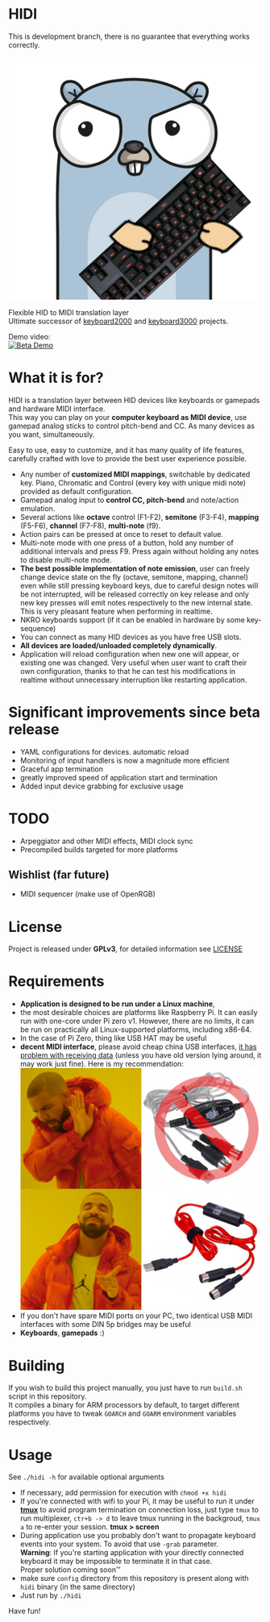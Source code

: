 # HIDI

This is development branch, there is no guarantee that everything works correctly.

![no china usb midi](./docs/hidi-logo-small.png)

Flexible HID to MIDI translation layer  
Ultimate successor of [keyboard2000](https://github.com/gethiox/keyboard2000)
and [keyboard3000](https://github.com/gethiox/keyboard3000) projects.

Demo video:  
[![Beta Demo](./docs/hidi-demo-thumbnail.png)](https://www.youtube.com/watch?v=luA-u8MfgAs)

# What it is for?
HIDI is a translation layer between HID devices like keyboards or gamepads and hardware MIDI interface.  
This way you can play on your **computer keyboard as MIDI device**, use gamepad analog sticks to control
pitch-bend and CC. As many devices as you want, simultaneously.

Easy to use, easy to customize, and it has many quality of life features, carefully crafted with love to provide
the best user experience possible.

- Any number of **customized MIDI mappings**, switchable by dedicated key.
  Piano, Chromatic and Control (every key with unique midi note) provided as default configuration.
- Gamepad analog input to **control CC, pitch-bend** and note/action emulation.
- Several actions like **octave** control (F1-F2), **semitone** (F3-F4), **mapping** (F5-F6), **channel** (F7-F8),
  **multi-note** (f9).
- Action pairs can be pressed at once to reset to default value.
- Multi-note mode with one press of a button, hold any number of additional intervals and press F9.
  Press again without holding any notes to disable multi-note mode.
- **The best possible implementation of note emission**, user can freely change device state on the fly 
  (octave, semitone, mapping, channel) even while still pressing keyboard keys, due to careful design
  notes will be not interrupted, will be released correctly on key release and only new key presses will emit
  notes respectively to the new internal state. This is very pleasant feature when performing in realtime. 
- NKRO keyboards support (if it can be enabled in hardware by some key-sequence)
- You can connect as many HID devices as you have free USB slots. 
- **All devices are loaded/unloaded completely dynamically**.
- Application will reload configuration when new one will appear, or existing one was changed.
  Very useful when user want to craft their own configuration, thanks to that he can test his modifications
  in realtime without unnecessary interruption like restarting application. 

# Significant improvements since beta release
- YAML configurations for devices. automatic reload
- Monitoring of input handlers is now a magnitude more efficient
- Graceful app termination
- greatly improved speed of application start and termination
- Added input device grabbing for exclusive usage

# TODO
- Arpeggiator and other MIDI effects, MIDI clock sync
- Precompiled builds targeted for more platforms

## Wishlist (far future)
- MIDI sequencer (make use of OpenRGB)  

# License
Project is released under **GPLv3**, for detailed information see [LICENSE](./LICENSE)

# Requirements
- **Application is designed to be run under a Linux machine**, 
- the most desirable choices are platforms like Raspberry Pi. It can easily run with one-core under Pi zero v1.
  However, there are no limits, it can be run on practically all Linux-supported platforms, including x86-64.
- In the case of Pi Zero, thing like USB HAT may be useful
- **decent MIDI interface**, please avoid cheap china USB interfaces, [it has problem with receiving data](http://www.arvydas.co.uk/2013/07/cheap-usb-midi-cable-some-self-assembly-may-be-required/)
  (unless you have old version lying around, it may work just fine). Here is my recommendation:
  ![no china usb midi](./docs/no-china-usb-midi.png)
- If you don't have spare MIDI ports on your PC, two identical USB MIDI interfaces with some DIN 5p bridges may be useful
- **Keyboards**, **gamepads** :)

# Building
If you wish to build this project manually, you just have to run `build.sh` script in this repository.  
It compiles a binary for ARM processors by default, to target different platforms you have to tweak
`GOARCH` and `GOARM` environment variables respectively.


# Usage
See `./hidi -h` for available optional arguments

- If necessary, add permission for execution with `chmod +x hidi`
- If you're connected with wifi to your Pi, it may be useful to run it under **[tmux](https://github.com/tmux/tmux/wiki)**
  to avoid program termination on connection loss, just type `tmux` to run multiplexer, `ctr+b -> d` to leave tmux
  running in the backgroud, `tmux a` to re-enter your session. **tmux > screen**
- During application use you probably don't want to propagate keyboard events into your system.
  To avoid that use `-grab` parameter.  
  **Warning**: If you're starting application with your directly connected keyboard it may be impossible to terminate it
  in that case.  
  Proper solution coming soon™
- make sure `config` directory from this repository is present along with `hidi` binary (in the same directory)
- Just run by `./hidi`

Have fun!